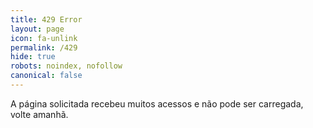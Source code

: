 ```yaml
---
title: 429 Error
layout: page
icon: fa-unlink
permalink: /429
hide: true
robots: noindex, nofollow
canonical: false
---
```

<p> <align ceter> A página solicitada recebeu muitos acessos e não pode ser carregada, volte amanhã.</p>

